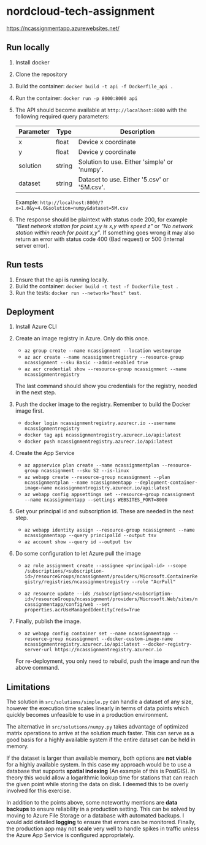 # nordcloud-tech-assignment
https://ncassignmentapp.azurewebsites.net/

## Run locally 
1. Install docker
2. Clone the repository
3. Build the container: `docker build -t api -f Dockerfile_api .`
4. Run the container: `docker run -p 8000:8000 api`
4. The API should become available at `http://localhost:8000` with the following required query parameters:

    | Parameter  | Type | Description |
    | ------------- | ------------- | ------------- |
    | x  | float  | Device x coordinate |
    | y  | float  | Device y coordinate |
    | solution  | string  | Solution to use. Either 'simple' or 'numpy'.  |
    | dataset  | string  | Dataset to use. Either '5.csv' or '5M.csv'. |

    Example: `http://localhost:8000/?x=1.0&y=4.0&solution=numpy&dataset=5M.csv`
6. The response should be plaintext with status code 200, for example *"Best network station for point x,y is x,y with speed z"* or *"No network station within reach for point x,y"*. If something goes wrong it may also return an error with status code 400 (Bad request) or 500 (Internal server error).

## Run tests 
1. Ensure that the api is running locally.
2. Build the container: `docker build -t test -f Dockerfile_test .` 
3. Run the tests: `docker run --network="host" test`.


## Deployment

1. Install Azure CLI

2. Create an image registry in Azure. Only do this once.

    - `az group create --name ncassignment --location westeurope`
    - `az acr create --name ncassignmentregistry --resource-group ncassignment --sku Basic --admin-enabled true`
    - `az acr credential show --resource-group ncassignment --name ncassignmentregistry`

    The last command should show you credentials for the registry, needed in the next step.

3. Push the docker image to the registry. Remember to build the Docker image first.

    - `docker login ncassignmentregistry.azurecr.io --username ncassignmentregistry`
    - `docker tag api ncassignmentregistry.azurecr.io/api:latest`
    - `docker push ncassignmentregistry.azurecr.io/api:latest`

4. Create the App Service 

    - `az appservice plan create --name ncassignmentplan --resource-group ncassignment --sku S2 --is-linux`
    - `az webapp create --resource-group ncassignment --plan ncassignmentplan --name ncassignmentapp --deployment-container-image-name ncassignmentregistry.azurecr.io/api:latest`
    - `az webapp config appsettings set --resource-group ncassignment --name ncassignmentapp --settings WEBSITES_PORT=8000`

5. Get your principal id and subscription id. These are needed in the next step.

    - `az webapp identity assign --resource-group ncassignment --name ncassignmentapp --query principalId --output tsv`
    - `az account show --query id --output tsv`

6. Do some configuration to let Azure pull the image

    - `az role assignment create --assignee <principal-id> --scope /subscriptions/<subscription-id>/resourceGroups/ncassignment/providers/Microsoft.ContainerRegistry/registries/ncassignmentregistry --role "AcrPull"`

    - `az resource update --ids /subscriptions/<subscription-id>/resourceGroups/ncassignment/providers/Microsoft.Web/sites/ncassignmentapp/config/web --set properties.acrUseManagedIdentityCreds=True`

7. Finally, publish the image. 
    - `az webapp config container set --name ncassignmentapp --resource-group ncassignment --docker-custom-image-name ncassignmentregistry.azurecr.io/api:latest --docker-registry-server-url https://ncassignmentregistry.azurecr.io`
    
    For re-deployment, you only need to rebuild, push the image and run the above command.

## Limitations

The solution in `src/solutions/simple.py` can handle a dataset of any size, however the execution time scales linearly in terms of data points which quickly becomes unfeasible to use in a production environment.

The alternative in `src/solutions/numpy.py` takes advantage of optimized matrix operations to arrive at the solution much faster. This can serve as a good basis for a highly available system if the entire dataset can be held in memory. 

If the dataset is larger than available memory, both options are **not viable** for a highly available system. In this case my approach would be to use a database that supports **spatial indexing** (An example of this is PostGIS).  In theory this would allow a logarithmic lookup time for stations that can reach the given point while storing the data on disk. I deemed this to be overly involved for this exercise.

In addition to the points above, some noteworthy mentions are **data backups** to ensure reliability in a production setting. This can be solved by moving to Azure File Storage or a database with automated backups. I would add detailed **logging** to ensure that errors can be monitored. Finally, the production app may not **scale** very well to handle spikes in traffic unless the Azure App Service is configured appropriately.

